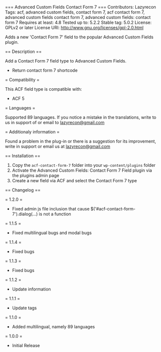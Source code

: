 === Advanced Custom Fields Contact Form 7 ===
Contributors: Lazyrecon
Tags: acf, advanced custom fields, contact form 7, acf contact form 7, advanced custom fields contact form 7, advanced custom fields: contact form 7
Requires at least: 4.8
Tested up to: 5.2.2
Stable tag: 5.0.2
License: GPLv2 or later
License URI: http://www.gnu.org/licenses/gpl-2.0.html

Adds a new 'Contact Form 7' field to the popular Advanced Custom Fields plugin.

== Description ==

Add a Contact Form 7 field type to Advanced Custom Fields.

* Return contact form 7 shortcode

= Compatibility =

This ACF field type is compatible with:
* ACF 5

= Languages =

Supported 89 languages.
If you notice a mistake in the translations, write to us in support of or email to lazyrecon@gmail.com

= Additionaly information =

Found a problem in the plug-in or there is a suggestion for its improvement, write in support or email us at lazyrecon@gmail.com


== Installation ==

1. Copy the `acf-contact-form-7` folder into your `wp-content/plugins` folder
2. Activate the Advanced Custom Fields: Contact Form 7 Field plugin via the plugins admin page
3. Create a new field via ACF and select the Contact Form 7 type

== Changelog ==

= 1.2.0 =
* Fixed admin js file inclusion that cause $('#acf-contact-form-7').dialog(...) is not a function

= 1.1.5 =
* Fixed multilingual bugs and modal bugs

= 1.1.4 =
* Fixed bugs

= 1.1.3 =
* Fixed bugs

= 1.1.2 =
* Update information

= 1.1.1 =
* Update tags

= 1.1.0 =
* Added multilingual, namely 89 languages

= 1.0.0 =
* Initial Release
